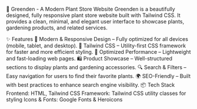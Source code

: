 🌿 Greenden - A Modern Plant Store Website
Greenden is a beautifully designed, fully responsive plant store website built with Tailwind CSS. It provides a clean, minimal, and elegant user interface to showcase plants, gardening products, and related services.

✨ Features
🌱 Modern & Responsive Design – Fully optimized for all devices (mobile, tablet, and desktop).
🎨 Tailwind CSS – Utility-first CSS framework for faster and more efficient styling.
🚀 Optimized Performance – Lightweight and fast-loading web pages.
🛍️ Product Showcase – Well-structured sections to display plants and gardening accessories.
🔍 Search & Filters – Easy navigation for users to find their favorite plants.
🌍 SEO-Friendly – Built with best practices to enhance search engine visibility.
📦 Tech Stack
Frontend: HTML, Tailwind CSS
Framework: Tailwind CSS utility classes for styling
Icons & Fonts: Google Fonts & Heroicons
